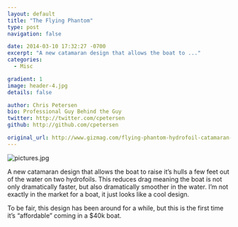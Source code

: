 ```yaml
---
layout: default
title: "The Flying Phantom"
type: post
navigation: false

date: 2014-03-10 17:32:27 -0700
excerpt: "A new catamaran design that allows the boat to ..."
categories:
  - Misc

gradient: 1
image: header-4.jpg
details: false

author: Chris Petersen
bio: Professional Guy Behind the Guy
twitter: http://twitter.com/cpetersen
github: http://github.com/cpetersen

original_url: http://www.gizmag.com/flying-phantom-hydrofoil-catamaran-sailing/31143/
---
```



  ![pictures.jpg](/attachments/8bc6eb852b79916eb79889ae462a0dd5/image.png)  

 A new catamaran design that allows the boat to raise it’s hulls a few feet out of the water on two hydrofoils. This reduces drag meaning the boat is not only dramatically faster, but also dramatically smoother in the water. I’m not exactly in the market for a boat, it just looks like a cool design. 

 To be fair, this design has been around for a while, but this is the first time it’s “affordable” coming in a $40k boat. 

 
